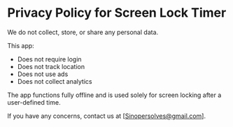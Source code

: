 # Privacy Policy for Screen Lock Timer

We do not collect, store, or share any personal data.

This app:
- Does not require login
- Does not track location
- Does not use ads
- Does not collect analytics

The app functions fully offline and is used solely for screen locking after a user-defined time.

If you have any concerns, contact us at [Sinopersolves@gmail.com].
